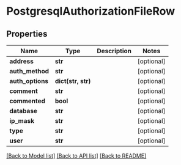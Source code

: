 # PostgresqlAuthorizationFileRow

## Properties
Name | Type | Description | Notes
------------ | ------------- | ------------- | -------------
**address** | **str** |  | [optional] 
**auth_method** | **str** |  | [optional] 
**auth_options** | **dict(str, str)** |  | [optional] 
**comment** | **str** |  | [optional] 
**commented** | **bool** |  | [optional] 
**database** | **str** |  | [optional] 
**ip_mask** | **str** |  | [optional] 
**type** | **str** |  | [optional] 
**user** | **str** |  | [optional] 

[[Back to Model list]](../README.md#documentation-for-models) [[Back to API list]](../README.md#documentation-for-api-endpoints) [[Back to README]](../README.md)

